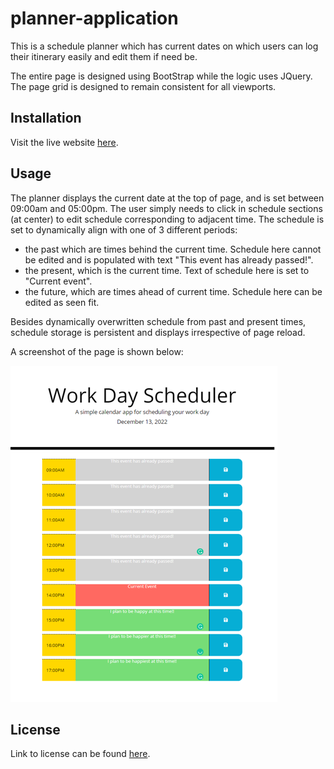 # planner-application

This is a schedule planner which has current dates  on which users can log their itinerary easily and edit them if need be.

The entire page is designed using BootStrap while the logic uses JQuery. The page grid is designed to remain consistent
for all viewports. 

## Installation

Visit the live website [here](https://enwokedi96.github.io/planner-application/).

## Usage

The planner displays the current date at the top of page, and is set between 09:00am and 05:00pm. The user simply needs to
click in schedule sections (at center) to edit schedule corresponding to adjacent time. The schedule is set to dynamically align with one of
3 different periods:

 * the past which are times behind the current time. Schedule here cannot be edited and is populated with text "This event has already passed!".
 * the present, which is the current time. Text of schedule here is set to "Current event".
 * the future, which are times ahead of current time. Schedule here can be edited as seen fit.
 
 Besides dynamically overwritten schedule from past and present times, schedule storage is persistent and displays irrespective of page reload.
 
 A screenshot of the page is shown below:
 
 <img src = "./assets/images/127.0.0.1_5500_index.html.png" alt="schedule-planner-screenshot">
 
 
 ## License
 
 Link to license can be found [here](LICENSE.md).

